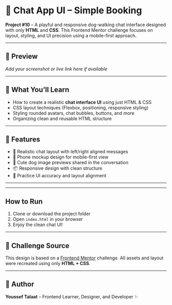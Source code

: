 <h1>🐾 Chat App UI – Simple Booking</h1>

<p><strong>Project #10</strong> – A playful and responsive dog-walking chat interface designed with only <strong>HTML</strong> and <strong>CSS</strong>. This Frontend Mentor challenge focuses on layout, styling, and UI precision using a mobile-first approach.</p>

<hr>

<h2>📸 Preview</h2>
<p><em>Add your screenshot or live link here if available</em></p>

<hr>

<h2>🧠 What You’ll Learn</h2>
<ul>
  <li>How to create a realistic <strong>chat interface UI</strong> using just HTML & CSS</li>
  <li>CSS layout techniques (Flexbox, positioning, responsive styling)</li>
  <li>Styling rounded avatars, chat bubbles, buttons, and more</li>
  <li>Organizing clean and reusable HTML structure</li>
</ul>

<hr>

<h2>🚀 Features</h2>
<ul>
  <li>💬 Realistic chat layout with left/right aligned messages</li>
  <li>📱 Phone mockup design for mobile-first view</li>
  <li>🐶 Cute dog image previews shared in the conversation</li>
  <li>📦 Responsive design with clean structure</li>
  <li>🎯 Practice UI accuracy and layout alignment</li>
</ul>

<hr>
<hr>

<h2> How to Run</h2>
<ol>
  <li>Clone or download the project folder</li>
  <li>Open <code>index.html</code> in your browser</li>
  <li>Enjoy the clean chat UI!</li>
</ol>

<hr>

<h2>🎯 Challenge Source</h2>
<p>This design is based on a <a href="https://www.frontendmentor.io/" target="_blank">Frontend Mentor</a> challenge. All assets and layout were recreated using only <strong>HTML + CSS</strong>.</p>

<hr>

<h2>👤 Author</h2>
<p><strong>Youssef Talaat</strong> – Frontend Learner, Designer, and Developer ✨</p>
